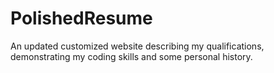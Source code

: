 # PolishedResume
An updated customized website describing my qualifications, demonstrating my coding skills and some personal history.
